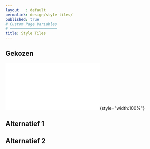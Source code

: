 ```yaml
---
layout   : default
permalink: design/style-tiles/
published: true
# Custom Page Variables
# ─────────────────────
title: Style Tiles
---
```


Gekozen
-------

![Ideaboard1](/1718-nmd3-project-dhaenens_boone/docs/assets/Images/Moodboard.pdf){style="width:100%"}


Alternatief 1
---

Alternatief 2
---